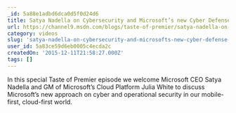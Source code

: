 ```yaml
---
_id: 5a88e1adbd6dca0d5f0d24d6
title: Satya Nadella on Cybersecurity and Microsoft’s new Cyber Defense Operations Center
url: https://channel9.msdn.com/blogs/taste-of-premier/satya-nadella-on-cybersecurity
category: videos
slug: 'satya-nadella-on-cybersecurity-and-microsofts-new-cyber-defense-operations-center'
user_id: 5a83ce59d6eb0005c4ecda2c
createdOn: '2015-12-11T21:58:27.000Z'
tags: []
---
```


In this special Taste of Premier episode we welcome Microsoft CEO Satya Nadella and GM of Microsoft’s Cloud Platform Julia White to discuss Microsoft’s new approach on cyber and operational security in our mobile-first, cloud-first world.
